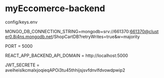 # myEccomerce-backend

config/keys.env



MONGO_DB_CONNECTION_STRING=mongodb+srv://661370:661370@cluster0.8i4ns.mongodb.net/ShopCartDB?retryWrites=true&w=majority

PORT = 5000

REACT_APP_BACKEND_API_DOMAIN = http://localhost:5000

JWT_SECRETE = aveiheislkcmalxjoqieqAPOi3tu45thhijsjsvfdnvlfdvowdpwip2
